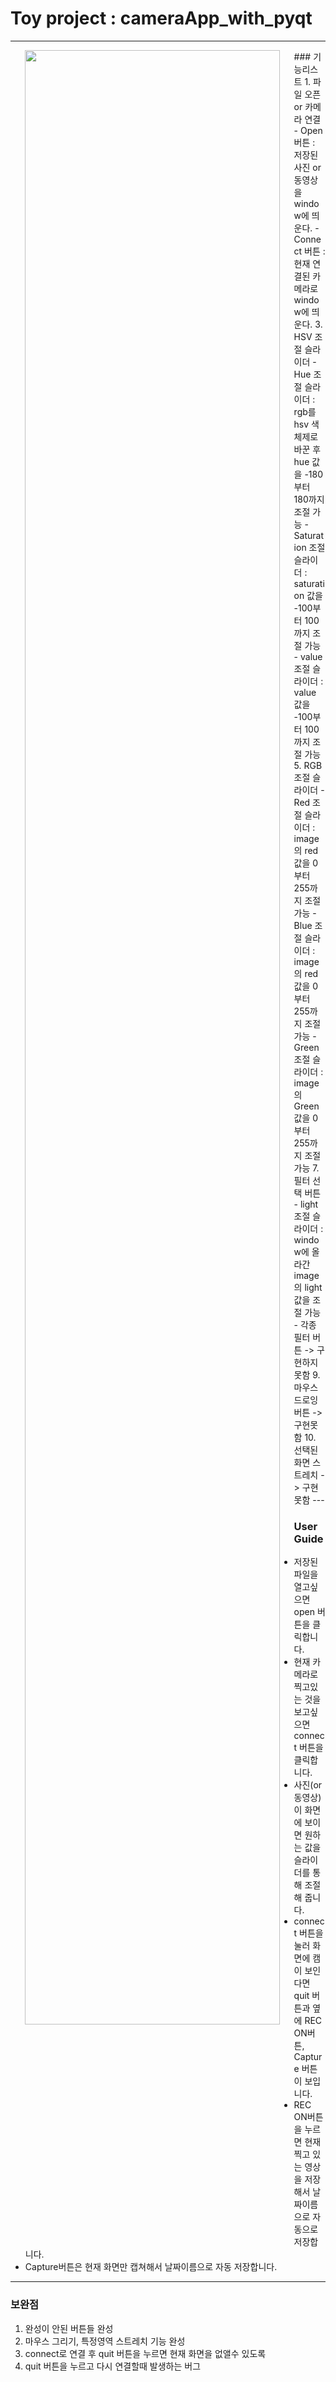# Toy project : cameraApp_with_pyqt
---
<p align="center">
  <img src="https://github.com/Wildcatts/cameraApp_with_pyqt/assets/104709955/8d291acc-4167-484b-8cd3-5c69afd32a17" width="90%" style="float:left">
</p>
### 기능리스트
1. 파일 오픈 or 카메라 연결
    - Open 버튼 : 저장된 사진 or 동영상을 window에 띄운다.
    - Connect 버튼 : 현재 연결된 카메라로 window에 띄운다.
3. HSV 조절 슬라이더
   - Hue 조절 슬라이더 : rgb를 hsv 색 체제로 바꾼 후 hue 값을 -180부터 180까지 조절 가능
    - Saturation 조절 슬라이더 : saturation 값을 -100부터 100까지 조절 가능
    - value 조절 슬라이더 : value 값을 -100부터 100까지 조절 가능 
5. RGB 조절 슬라이더
   - Red 조절 슬라이더 : image의 red값을 0 부터 255까지 조절 가능
    - Blue 조절 슬라이더 : image의 red값을 0 부터 255까지 조절 가능
    - Green 조절 슬라이더 : image의 Green값을 0 부터 255까지 조절 가능
7. 필터 선택 버튼
   - light 조절 슬라이더 : window에 올라간 image의 light값을 조절 가능
   - 각종 필터 버튼 -> 구현하지 못함
9. 마우스 드로잉 버튼 -> 구현못함
10. 선택된 화면 스트레치 -> 구현못함
---

### User Guide
- 저장된 파일을 열고싶으면 open 버튼을 클릭합니다.
- 현재 카메라로 찍고있는 것을 보고싶으면 connect 버튼을 클릭합니다.
- 사진(or 동영상)이 화면에 보이면 원하는 값을 슬라이더를 통해 조절해 줍니다.
- connect 버튼을 눌러 화면에 캠이 보인다면 quit 버튼과 옆에 REC ON버튼, Capture 버튼이 보입니다.
- REC ON버튼을 누르면 현재 찍고 있는 영상을 저장해서 날짜이름으로 자동으로 저장합니다.
- Capture버튼은 현재 화면만 캡쳐해서 날짜이름으로 자동 저장합니다.
---

### 보완점
1. 완성이 안된 버튼들 완성
2. 마우스 그리기, 특정영역 스트레치 기능 완성
3. connect로 연결 후 quit 버튼을 누르면 현재 화면을 없앨수 있도록
4. quit 버튼을 누르고 다시 연결할때 발생하는 버그 






